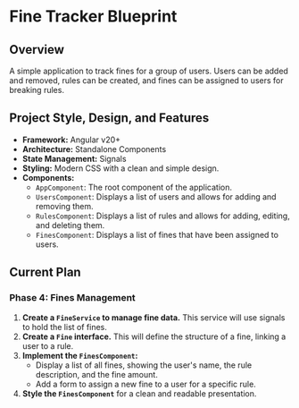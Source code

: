 # Fine Tracker Blueprint

## Overview

A simple application to track fines for a group of users. Users can be added and removed, rules can be created, and fines can be assigned to users for breaking rules.

## Project Style, Design, and Features

*   **Framework:** Angular v20+
*   **Architecture:** Standalone Components
*   **State Management:** Signals
*   **Styling:** Modern CSS with a clean and simple design.
*   **Components:**
    *   `AppComponent`: The root component of the application.
    *   `UsersComponent`: Displays a list of users and allows for adding and removing them.
    *   `RulesComponent`: Displays a list of rules and allows for adding, editing, and deleting them.
    *   `FinesComponent`: Displays a list of fines that have been assigned to users.

## Current Plan

### Phase 4: Fines Management

1.  **Create a `FineService` to manage fine data.** This service will use signals to hold the list of fines.
2.  **Create a `Fine` interface.** This will define the structure of a fine, linking a user to a rule.
3.  **Implement the `FinesComponent`:**
    *   Display a list of all fines, showing the user's name, the rule description, and the fine amount.
    *   Add a form to assign a new fine to a user for a specific rule.
4.  **Style the `FinesComponent`** for a clean and readable presentation.
